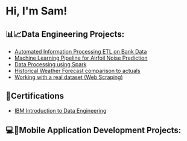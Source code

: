 <h1>Hi, I'm Sam!</h1>

<h2> 📊📈Data Engineering Projects:</h2>

  - [Automated Information Processing ETL on Bank Data](https://github.com/SamNthoroane/Extract-Transform-Load-GDP-Data/tree/main)
  - [Machine Learning Pipeline for Airfoil Noise Prediction]( https://github.com/SamNthoroane/Machine-Learning-Pipeline/tree/main)
  - [Data Processing using Spark](https://github.com/SamNthoroane/Data-Processing-using-Spark/tree/main)
  - [Historical Weather Forecast comparison to actuals](https://github.com/SamNthoroane/Historical-Weather-Forecast-Comparison-to-Actuals/tree/main) 
  - [Working with a real dataset (Web Scraping)](https://github.com/SamNthoroane/Working-with-a-Real-Dataset-Web-Scraping-/tree/main)
  
<h2> 📄Certifications</h2>

  - [IBM Introduction to Data Engineering](https://coursera.org/share/f5961f2b344af16d840c6d4066c194a5)
<h2> 💻📱Mobile Application Development Projects: </h2>

<!--
**joshmadakor1/joshmadakor1** is a ✨ _special_ ✨ repository because its `README.md` (this file) appears on your GitHub profile.

Here are some ideas to get you started:

- 🔭 I’m currently working on ...
- 🌱 I’m currently learning ...
- 👯 I’m looking to collaborate on ...
- 🤔 I’m looking for help with ...
- 💬 Ask me about ...
- 📫 How to reach me: ...
- 😄 Pronouns: ...
- ⚡ Fun fact: ...
-->
